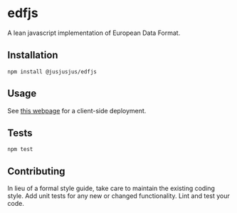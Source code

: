 edfjs
=========

A lean javascript implementation of European Data Format.

## Installation

  `npm install @jusjusjus/edfjs`

## Usage

See [this webpage](https://jusjusjus.github.io/html/edfdataviewer.html) for a client-side deployment.

## Tests

  `npm test`

## Contributing

In lieu of a formal style guide, take care to maintain the existing coding style. Add unit tests for any new or changed functionality. Lint and test your code.



